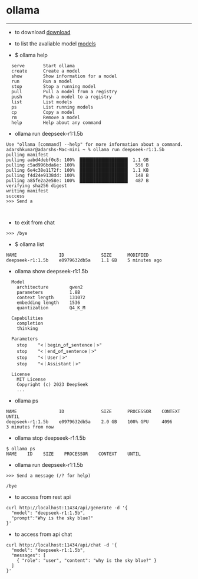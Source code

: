 
 # ollama 

 ---

* to download 
 [download](https://ollama.com/download)

* to list the avaliable model 
 [models](https://ollama.com/search)

* $ ollama help
```
  serve       Start ollama
  create      Create a model
  show        Show information for a model
  run         Run a model
  stop        Stop a running model
  pull        Pull a model from a registry
  push        Push a model to a registry
  list        List models
  ps          List running models
  cp          Copy a model
  rm          Remove a model
  help        Help about any command
 ```
* ollama run deepseek-r1:1.5b
```
Use "ollama [command] --help" for more information about a command.
adarshkumar@adarshs-Mac-mini ~ % ollama run deepseek-r1:1.5b
pulling manifest 
pulling aabd4debf0c8: 100% ▕██████████████████▏ 1.1 GB                         
pulling c5ad996bda6e: 100% ▕██████████████████▏  556 B                         
pulling 6e4c38e1172f: 100% ▕██████████████████▏ 1.1 KB                         
pulling f4d24e9138dd: 100% ▕██████████████████▏  148 B                         
pulling a85fe2a2e58e: 100% ▕██████████████████▏  487 B                         
verifying sha256 digest 
writing manifest 
success 
>>> Send a



```
* to exit from chat 
````
>>> /bye
````

* $ ollama list 
```
NAME                ID              SIZE      MODIFIED      
deepseek-r1:1.5b    e0979632db5a    1.1 GB    5 minutes ago  
```

* ollama show deepseek-r1:1.5b
```
  Model
    architecture        qwen2     
    parameters          1.8B      
    context length      131072    
    embedding length    1536      
    quantization        Q4_K_M    

  Capabilities
    completion    
    thinking      

  Parameters
    stop    "<｜begin▁of▁sentence｜>"    
    stop    "<｜end▁of▁sentence｜>"      
    stop    "<｜User｜>"                 
    stop    "<｜Assistant｜>"            

  License
    MIT License                    
    Copyright (c) 2023 DeepSeek    
    ...                            

```

* ollama ps
```
NAME                ID              SIZE      PROCESSOR    CONTEXT    UNTIL              
deepseek-r1:1.5b    e0979632db5a    2.0 GB    100% GPU     4096       3 minutes from now    
```

* ollama stop deepseek-r1:1.5b
```
$ ollama ps                   
NAME    ID    SIZE    PROCESSOR    CONTEXT    UNTIL 
```

* ollama run deepseek-r1:1.5b                   
```
>>> Send a message (/? for help)

/bye 
```

* to access from rest api 
```
curl http://localhost:11434/api/generate -d '{
  "model": "deepseek-r1:1.5b",
  "prompt":"Why is the sky blue?"
}'
```

* to access from api chat 
```
curl http://localhost:11434/api/chat -d '{
  "model": "deepseek-r1:1.5b",
  "messages": [
    { "role": "user", "content": "why is the sky blue?" }
  ]
}'
```